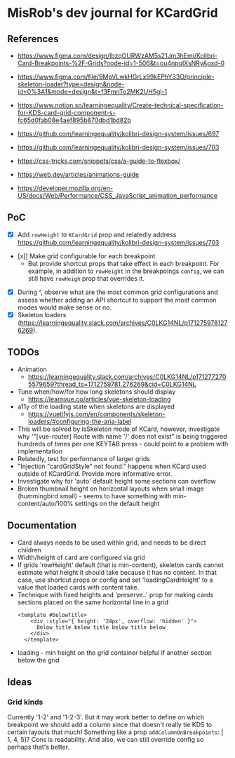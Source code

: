 <!-- Temporary file -->

# MisRob's dev journal for KCardGrid

## References

- https://www.figma.com/design/lbzqOURWzAM5s21Jm3hEmi/Kolibri-Card-Breakpoints-%2F-Grids?node-id=1-506&t=ou4npqlXsNRyApxd-0
- https://www.figma.com/file/9MpVLwkHGrLx99kEPhY33O/principle-skeleton-loader?type=design&node-id=0%3A1&mode=design&t=f3FmnTo2MK2UH5gl-1

- https://www.notion.so/learningequality/Create-technical-specification-for-KDS-card-grid-component-s-fc65d0fab08e4aef895b870dbd1bd82b


- https://github.com/learningequality/kolibri-design-system/issues/697
- https://github.com/learningequality/kolibri-design-system/issues/703


- https://css-tricks.com/snippets/css/a-guide-to-flexbox/
- https://web.dev/articles/animations-guide
- https://developer.mozilla.org/en-US/docs/Web/Performance/CSS_JavaScript_animation_performance

## PoC

- [x] Add `rowHeight` to `KCardGrid` prop and relatedly address https://github.com/learningequality/kolibri-design-system/issues/703
- [x]] Make grid configurable for each breakpoint
  - But provide shortcut props that take effect in each breakpoint. For example, in addition to `rowHeight` in the breakpoings `config`, we can still have `rowHeigh` prop that overrides it. 
- [x] During ^, observe what are the most common grid configurations and assess whether adding an API shortcut to support the most common modes would make sense or no.
- [x] Skeleton loaders (https://learningequality.slack.com/archives/C0LKG14NL/p1712759781276269).

## TODOs

- Animation
  - https://learningequality.slack.com/archives/C0LKG14NL/p1712772705579659?thread_ts=1712759781.276269&cid=C0LKG14NL
- Tune when/how/for how long skeletons should display
  - https://learnvue.co/articles/vue-skeleton-loading
- a11y of the loading state when skeletons are displayed
  - https://vuetifyjs.com/en/components/skeleton-loaders/#configuring-the-aria-label
- This will be solved by isSkeleton mode of KCard, however, investigate why '"[vue-router] Route with name '/' does not exist" is being triggered hundreds of times per one KEYTAB press - could point to a problem with implementation
- Relatedly, test for performance of larger grids
- "Injection "cardGridStyle" not found." happens when KCard used outside of KCardGrid. Provide more informative error.
- Investigate why for 'auto' default height some sections can overflow
- Broken thumbnail height on horizontal layouts when small image (hummingbird small) - seems to have something with min-content/auto/100% settings on the default height


## Documentation

- Card always needs to be used within grid, and needs to be direct children
- Width/height of card are configured via grid
- If grids 'rowHeight' default (that is min-content), skeleton cards cannot estimate what height it should take because it has no content. In that case, use shortcut props or config and set 'loadingCardHeight' to a value that loaded cards with content take. 
- Technique with fixed heights and 'preserve..' prop for making cards sections placed on the same horizontal line in a grid
  ```
  <template #belowTitle>
      <div :style="{ height: '24px', overflow: 'hidden' }">
        Below title below title below title below
      </div>
    </template>
    ``` 
- loading - min height on the grid container helpful if another section below the grid

## Ideas

### Grid kinds

Currently '1-2' and '1-2-3'. But it may work better to define on which breakpoint we should add a column since that doesn't really tie KDS to certain layouts that much! Something like a prop `addColumnOnBreakpoints`: [ 1, 4, 5]? Cons is readability. And also, we can still override config so perhaps that's better.
